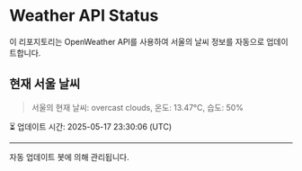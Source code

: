
# Weather API Status

이 리포지토리는 OpenWeather API를 사용하여 서울의 날씨 정보를 자동으로 업데이트합니다.

## 현재 서울 날씨
> 서울의 현재 날씨: overcast clouds, 온도: 13.47°C, 습도: 50%

⏳ 업데이트 시간: 2025-05-17 23:30:06 (UTC)

---
자동 업데이트 봇에 의해 관리됩니다.
